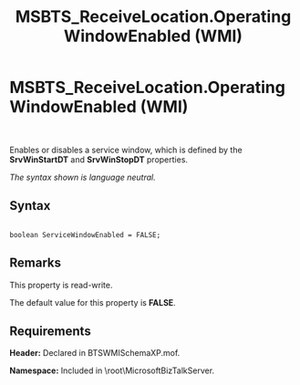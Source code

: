 ﻿---
title: MSBTS_ReceiveLocation.OperatingWindowEnabled (WMI)
TOCTitle: MSBTS_ReceiveLocation.OperatingWindowEnabled (WMI)
ms:assetid: a4c5f567-be5a-4154-94c0-99e5b92ea778
ms:mtpsurl: https://msdn.microsoft.com/en-us/library/Aa577868(v=BTS.80)
ms:contentKeyID: 51530207
ms.date: 08/30/2017
mtps_version: v=BTS.80
---

# MSBTS\_ReceiveLocation.OperatingWindowEnabled (WMI)

 

Enables or disables a service window, which is defined by the **SrvWinStartDT** and **SrvWinStopDT** properties.

*The syntax shown is language neutral.*

## Syntax

``` 
  
boolean ServiceWindowEnabled = FALSE;  
```

## Remarks

This property is read-write.

The default value for this property is **FALSE**.

## Requirements

**Header:** Declared in BTSWMISchemaXP.mof.

**Namespace:** Included in \\root\\MicrosoftBizTalkServer.

